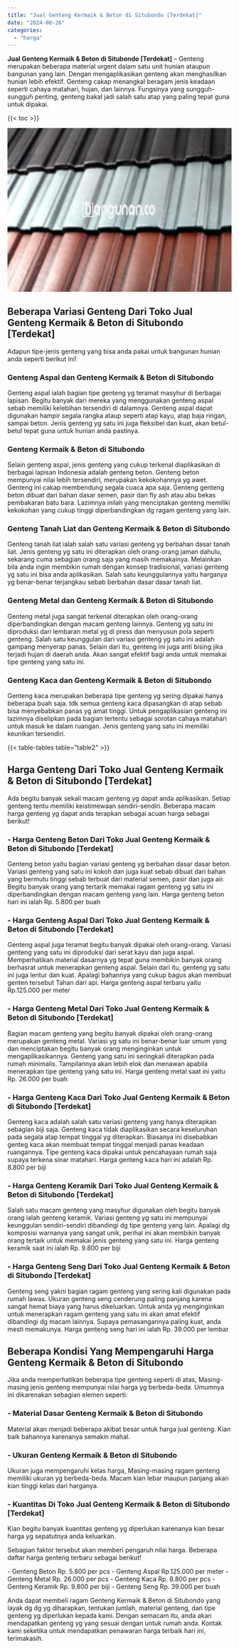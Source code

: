 ```yaml
---
title: "Jual Genteng Kermaik & Beton di Situbondo [Terdekat]"
date: "2024-08-26"
categories: 
  - "harga"
---
```


**Jual Genteng Kermaik & Beton di Situbondo \[Terdekat\]** – Genteng merupakan beberapa material urgent dalam satu unit hunian ataupun bangunan yang lain. Dengan mengaplikasikan genteng akan menghasilkan hunian lebih efektif. Genteng cakap menangkal beragam jenis keadaan seperti cahaya matahari, hujan, dan lainnya. Fungsinya yang sungguh-sungguh penting, genteng bakal jadi salah satu atap yang paling tepat guna untuk dipakai.

{{< toc >}}

![Jual Genteng Kermaik & Beton di Situbondo [Terdekat]](/images/genteng-minimalis-murah12.png)

## Beberapa Variasi Genteng Dari Toko Jual Genteng Kermaik & Beton di Situbondo \[Terdekat\]

Adapun tipe-jenis genteng yang bisa anda pakai untuk bangunan hunian anda seperti berikut ini!

### Genteng Aspal dan Genteng Kermaik & Beton di Situbondo

Genteng aspal ialah bagian tipe genteng yg teramat masyhur di berbagai lapisan. Begitu banyak dari mereka yang menggunakan genteng aspal sebab memiliki kelebihan tersendiri di dalamnya. Genteng aspal dapat digunakan hampir segala rangka ataup seperti atap kayu, atap baja ringan, sampai beton. Jenis genteng yg satu ini juga fleksibel dan kuat, akan betul-betul tepat guna untuk hunian anda pastinya.

### Genteng Kermaik & Beton di Situbondo

Selain genteng aspal, jenis genteng yang cukup terkenal diaplikasikan di berbagai lapisan Indonesia adalah genteng beton. Genteng beton mempunyai nilai lebih tersendiri, merupakan kekokohannya yg awet. Genteng ini cakap membendung segala cuaca apa saja. Genteng genteng beton dibuat dari bahan dasar semen, pasir dan fly ash atau abu bekas pembakaran batu bara. Lazimnya inilah yang menciptakan genteng memiliki kekokohan yang cukup tinggi diperbandingkan dg ragam genteng yang lain.

### Genteng Tanah Liat dan Genteng Kermaik & Beton di Situbondo

Genteng tanah liat ialah salah satu variasi genteng yg berbahan dasar tanah liat. Jenis genteng yg satu ini diterapkan oleh orang-orang jaman dahulu, sekarang cuma sebagian orang saja yang masih memakainya. Melainkan bila anda ingin membikin rumah dengan konsep tradisional, variasi genteng yg satu ini bisa anda aplikasikan. Salah satu keunggulannya yaitu harganya yg benar-benar terjangkau sebab berbahan dasar dasar tanah liat.

### Genteng Metal dan Genteng Kermaik & Beton di Situbondo

Genteng metal juga sangat terkenal diterapkan oleh orang-orang diperbandingkan dengan macam genteng lainnya. Genteng yg satu ini diproduksi dari lembaran metal yg di press dan menyusun pola seperti genteng. Salah satu keunggulan dari variasi genteng yg satu ini adalah gampang menyerap panas. Selain dari itu, genteng ini juga anti bising jika terjadi hujan di daerah anda. Akan sangat efektif bagi anda untuk memakai tipe genteng yang satu ini.

### Genteng Kaca dan Genteng Kermaik & Beton di Situbondo

Genteng kaca merupakan beberapa tipe genteng yg sering dipakai hanya beberapa buah saja. tdk semua genteng kaca dipasangkan di atap sebab bisa menyebabkan panas yg amat tinggi. Untuk pengaplikasian genteng ini lazimnya diselipkan pada bagian tertentu sebagai sorotan cahaya matahari untuk masuk ke dalam ruangan. Jenis genteng yang satu ini memiliki keunikan tersendiri.

{{< table-tables table="table2" >}}

## Harga Genteng Dari Toko Jual Genteng Kermaik & Beton di Situbondo \[Terdekat\]

Ada begitu banyak sekali macam genteng yg dapat anda aplikasikan. Setiap genteng tentu memiliki keistimewaan sendiri-sendiri. Beberapa macam harga genteng yg dapat anda terapkan sebagai acuan harga sebagai berikut!

### \- Harga Genteng Beton Dari Toko Jual Genteng Kermaik & Beton di Situbondo \[Terdekat\]

Genteng beton yaitu bagian variasi genteng yg berbahan dasar dasar beton. Variasi genteng yang satu ini kokoh dan juga kuat sebab dibuat dari bahan yang bermutu tinggi sebab terbuat dari material semen, pasir dan juga air. Begitu banyak orang yang tertarik memakai ragam genteng yg satu ini diperbandingkan dengan macam genteng yang lain. Harga genteng beton hari ini ialah Rp. 5.800 per buah

### \- Harga Genteng Aspal Dari Toko Jual Genteng Kermaik & Beton di Situbondo \[Terdekat\]

Genteng aspal juga teramat begitu banyak dipakai oleh orang-orang. Variasi genteng yang satu ini diproduksi dari serat kayu dan juga aspal. Memperhatikan material dasarnya yg tepat guna membikin banyak orang berhasrat untuk menerapkan genteng aspal. Selain dari itu, genteng yg satu ini juga lentur dan kuat. Apalagi bahannya yang cukup bagus akan membuat genten tersebut Tahan dari api. Harga genteng aspal terbaru yaitu Rp.125.000 per meter

### \- Harga Genteng Metal Dari Toko Jual Genteng Kermaik & Beton di Situbondo \[Terdekat\]

Bagian macam genteng yang begitu banyak dipakai oleh orang-orang merupakan genteng metal. Variasi yg satu ini benar-benar luar umum yang dan menciptakan begitu banyak orang menginginkan untuk mengaplikasikannya. Genteng yang satu ini seringkali diterapkan pada rumah minimalis. Tampilannya akan lebih elok dan menawan apabila menerapkan tipe genteng yang satu ini. Harga genteng metal saat ini yaitu Rp. 26.000 per buah

### \- Harga Genteng Kaca Dari Toko Jual Genteng Kermaik & Beton di Situbondo \[Terdekat\]

Genteng kaca adalah salah satu variasi genteng yang hanya diterapkan sebagian biji saja. Genteng kaca tidak diaplikasikan secara keseluruhan pada segala atap tempat tinggal yg diterapkan. Biasanya ini disebabkan genteg kaca akan membuat tempat tinggal menjadi panas keadaan ruangannya. Tipe genteng kaca dipakai untuk pencahayaan rumah saja supaya terkena sinar matahari. Harga genteng kaca hari ini adalah Rp. 8.800 per biji

### \- Harga Genteng Keramik Dari Toko Jual Genteng Kermaik & Beton di Situbondo \[Terdekat\]

Salah satu macam genteng yang masyhur digunakan oleh begitu banyak orang ialah genteng keramik. Variasi genteng yg satu ini mempunyai keunggulan sendiri-sendiri dibandingi dg tipe genteng yang lain. Apalagi dg komposisi warnanya yang sangat unik, perihal ini akan membikin banyak orang tertaik untuk memakai jenis genteng yang satu ini. Harga genteng keramik saat ini ialah Rp. 9.800 per biji

### \- Harga Genteng Seng Dari Toko Jual Genteng Kermaik & Beton di Situbondo \[Terdekat\]

Genteng seng yakni bagian ragam genteng yang sering kali digunakan pada rumah lawas. Ukuran genteng seng cenderung paling panjang karena sangat hemat biaya yang harus dikeluarkan. Untuk anda yg menginginkan untuk menerapkan ragam genteng yang satu ini akan amat efektif dibandingi dg macam lainnya. Supaya pemasangannya paling kuat, anda mesti memakunya. Harga genteng seng hari ini ialah Rp. 39.000 per lembar

## Beberapa Kondisi Yang Mempengaruhi Harga Genteng Kermaik & Beton di Situbondo

Jika anda memperhatikan beberapa tipe genteng seperti di atas, Masing-masing jenis genteng mempunyai nilai harga yg berbeda-beda. Umumnya ini dikarenakan sebagian elemen seperti:

### \- Material Dasar Genteng Kermaik & Beton di Situbondo

Material akan menjadi beberapa akibat besar untuk harga jual genteng. Kian baik bahannya karenanya semakin mahal.

### \- Ukuran Genteng Kermaik & Beton di Situbondo

Ukuran juga mempengaruhi kelas harga, Masing-masing ragam genteng memiliki ukuran yg berbeda-beda. Macam kian lebar maupun panjang akan kian tinggi kelas dari harganya.

### \- Kuantitas Di Toko Jual Genteng Kermaik & Beton di Situbondo \[Terdekat\]

Kian begitu banyak kuantitas genteng yg diperlukan karenanya kian besar harga yg sepatutnya anda keluarkan.

Sebagian faktor tersebut akan memberi pengaruh nilai harga. Beberapa daftar harga genteng terbaru sebagai berikut!

\- Genteng Beton Rp. 5.800 per pcs - Genteng Aspal Rp.125.000 per meter - Genteng Metal Rp. 26.000 per pcs - Genteng Kaca Rp. 8.800 per pcs - Genteng Keramik Rp. 9.800 per biji - Genteng Seng Rp. 39.000 per buah

Anda dapat membeli ragam Genteng Kermaik & Beton di Situbondo yang layak dg dg yg diharapkan, tentukan jumlah, material genteng, dan tipe genteng yg diperlukan kepada kami. Dengan semacam itu, anda akan mendapatkan genteng yg yang sesuai dengan untuk rumah anda. Kontak kami seketika untuk mendapatkan penawaran harga terbaik hari ini, terimakasih.
